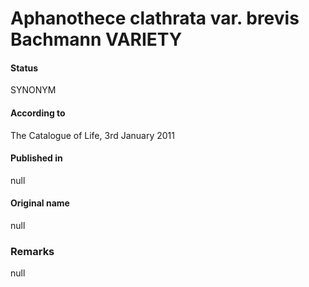 Aphanothece clathrata var. brevis Bachmann VARIETY
=======

#### Status
SYNONYM

#### According to
The Catalogue of Life, 3rd January 2011

#### Published in
null

#### Original name
null

### Remarks
null